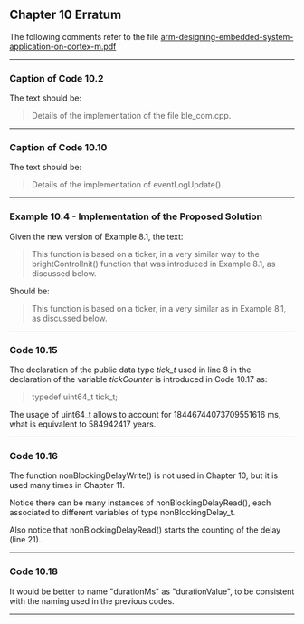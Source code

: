 ## Chapter 10 Erratum

The following comments refer to the file [arm-designing-embedded-system-application-on-cortex-m.pdf](https://armkeil.blob.core.windows.net/developer/Files/pdf/ebook/arm-designing-embedded-system-application-cortex-m.pdf)

---

### Caption of Code 10.2

The text should be:

> Details of the implementation of the file ble_com.cpp.

---

### Caption of Code 10.10

The text should be:

> Details of the implementation of eventLogUpdate().

---

### Example 10.4 - Implementation of the Proposed Solution

Given the new version of Example 8.1, the text:

> This function is based on a ticker, in a very similar way to the brightControlInit() function that was introduced in Example 8.1, as discussed below. 

Should be:

> This function is based on a ticker, in a very similar as in Example 8.1, as discussed below. 

---

### Code 10.15

The declaration of the public data type *tick_t* used in line 8 in the declaration of the variable *tickCounter* is introduced in Code 10.17 as:

> typedef uint64_t tick_t;

The usage of uint64_t allows to account for 18446744073709551616 ms, what is equivalent to 584942417 years.  

---

### Code 10.16

The function nonBlockingDelayWrite() is not used in Chapter 10, but it is used many times in Chapter 11.

Notice there can be many instances of nonBlockingDelayRead(), each associated to different variables of type nonBlockingDelay_t.

Also notice that nonBlockingDelayRead() starts the counting of the delay (line 21).

---

### Code 10.18

It would be better to name "durationMs" as "durationValue", to be consistent with the naming used in the previous codes.

---
